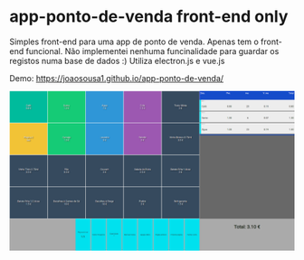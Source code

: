 # app-ponto-de-venda front-end only
Simples front-end para uma app de ponto de venda. Apenas tem o front-end funcional. Não implementei nenhuma funcinalidade para guardar os registos numa base de dados :) 
Utiliza electron.js e vue.js

Demo: https://joaosousa1.github.io/app-ponto-de-venda/

![ScreenShot](https://raw.githubusercontent.com/joaosousa1/app-ponto-de-venda/main/screenShot1.png)


